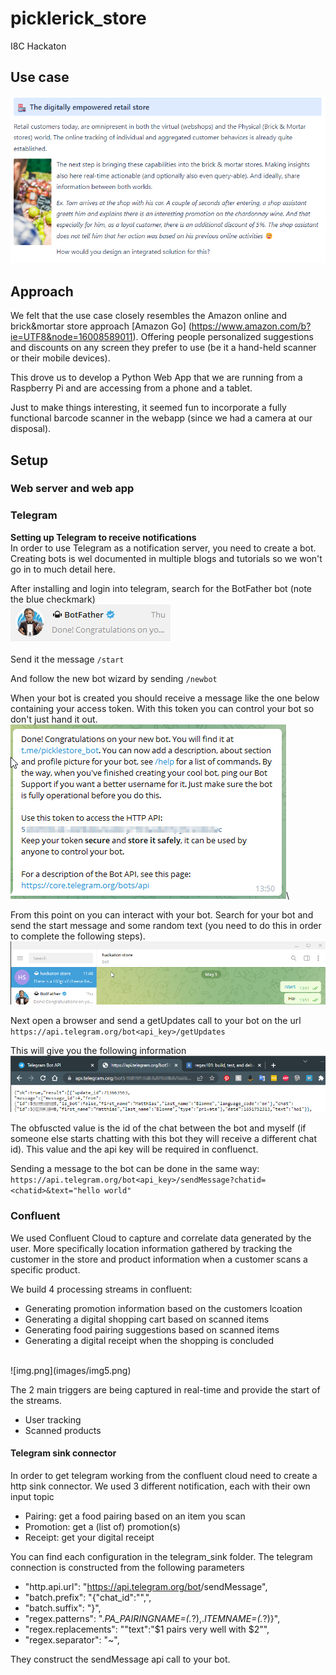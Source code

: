 # picklerick_store
I8C Hackaton 

## Use case

![img.png](images/img.png)

## Approach

We felt that the use case closely resembles the Amazon online and brick&mortar store approach [Amazon Go]
(https://www.amazon.com/b?ie=UTF8&node=16008589011).
Offering people personalized suggestions and discounts on any screen they prefer to use (be it a hand-held 
scanner or their mobile devices).

This drove us to develop a Python Web App that we are running from a Raspberry Pi and are accessing from a phone 
and a tablet.

Just to make things interesting, it seemed fun to incorporate a fully functional barcode scanner in the webapp (since we 
had a camera at our disposal).

## Setup 



### Web server and web app

### Telegram
<b>Setting up Telegram to receive notifications</b><br/>
In order to use Telegram as a notification server, you need to create a bot.
Creating bots is wel documented in multiple blogs and tutorials so we won't go in to much detail
here.

After installing and login into telegram, search for the BotFather bot (note the blue checkmark)<br/>
![img_1.png](images/img_1.png)

Send it the message 
`/start`

And follow the new bot wizard by sending
`/newbot`

When your bot is created you should receive a message like the one below containing your access token.
With this token you can control your bot so don't just hand it out. <br/>
![img_2.png](images/img_2.png)\

From this point on you can interact with your bot. Search for your bot and send the start message and some random text 
(you need to do this in order to complete the following steps). <br/>
![img_4.png](images/img_4.png)

Next open a browser and send a getUpdates call to your bot on the url
`https://api.telegram.org/bot<api_key>/getUpdates`

This will give you the following information<br/>
![img_3.png](images/img_3.png)

The obfuscted value is the id of the chat between the bot and myself (if someone else starts chatting 
with this bot they will receive a different chat id). This value and the api key will be required in confluenct.

Sending a message to the bot can be done in the same way:
`https://api.telegram.org/bot<api_key>/sendMessage?chatid=<chatid>&text="hello world"`

### Confluent
We used Confluent Cloud to capture and correlate data generated by the user. More specifically location information gathered
by tracking the customer in the store and product information when a customer scans a specific product.

We build 4 processing streams in confluent: 
 - Generating promotion information based on the customers lcoation
 - Generating a digital shopping cart based on scanned items
 - Generating food pairing suggestions based on scanned items
 - Generating a digital receipt when the shopping is concluded
<br />
![img.png](images/img5.png)

The 2 main triggers are being captured in real-time and provide the start of the streams.
 - User tracking
 - Scanned products




#### Telegram sink connector
In order to get telegram working from the confluent cloud need to create a http sink connector.
We used 3 different notification, each with their own input topic
 - Pairing: get a food pairing based on an item you scan
 - Promotion: get a (list of) promotion(s) 
 - Receipt: get your digital receipt

You can find each configuration in the telegram_sink folder. The telegram connection is constructed from the following
parameters
 - "http.api.url": "https://api.telegram.org/bot<api key>/sendMessage",
 - "batch.prefix": "{\"chat_id\":\"<chat id>\",",
 - "batch.suffix": "}",
 - "regex.patterns": ".*PA_PAIRINGNAME=(.*?),.*ITEMNAME=(.*?)}",
 - "regex.replacements": "\"text\":\"$1 pairs very well with $2\"",
 - "regex.separator": "~",

They construct the sendMessage api call to your bot.